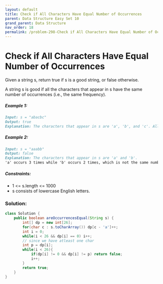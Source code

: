 ```yaml
---
layout: default
title: Check if All Characters Have Equal Number of Occurrences
parent: Data Structure Easy Set 10
grand_parent: Data Structure
nav_order: 18
permalink: /problem-298-Check if All Characters Have Equal Number of Occurrences/
---
```

# Check if All Characters Have Equal Number of Occurrences
Given a string s, return true if s is a good string, or false otherwise.

A string s is good if all the characters that appear in s have the same number of occurrences (i.e., the same frequency).

##### Example 1:
```markdown
Input: s = "abacbc"
Output: true
Explanation: The characters that appear in s are 'a', 'b', and 'c'. All characters occur 2 times in s.
```
##### Example 2:
```markdown
Input: s = "aaabb"
Output: false
Explanation: The characters that appear in s are 'a' and 'b'.
'a' occurs 3 times while 'b' occurs 2 times, which is not the same number of times.
```
##### Constraints:
* 1 <= s.length <= 1000
* s consists of lowercase English letters.

### Solution:
```java
class Solution {
    public boolean areOccurrencesEqual(String s) {
        int[] dp = new int[26];
        for(char c : s.toCharArray()) dp[c - 'a']++;
        int i = 0;
        while(i < 26 && dp[i] == 0) i++;
        // since we have atleast one char
        int p = dp[i];
        while(i < 26){
            if(dp[i] != 0 && dp[i] != p) return false;
            i++;
        }
        return true;
    }
}
```